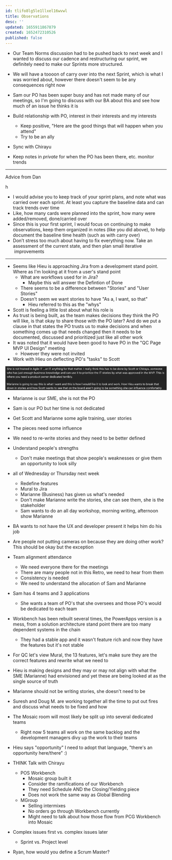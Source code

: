 ```yaml
---
id: tlifo8lg5le1llxel16wvwl
title: Observations
desc: ''
updated: 1655911867879
created: 1652472310526
published: false
---
```


- Our Team Norms discussion had to be pushed back to next week and I wanted to discuss our cadence and restructuring our sprint, we definitely need to make our Sprints more structured.

- We will have a toooon of carry over into the next Sprint, which is what I was worried about, however there doesn't seem to be any consequences right now

- Sam our PO has been super busy and has not made many of our meetings, so I'm going to discuss with our BA about this and see how much of an issue he thinks it is

- Build relationship with PO, interest in their interests and my interests
  - Keep positive, "Here are the good things that will happen when you attend"
  - Try to be an ally
- Sync with Chirayu
- Keep notes in *private* for when the PO has been there, etc. monitor trends

---
Advice from Dan

h

- I would advise you to keep track of your sprint plans, and note what was carried over each sprint. At least you capture the baseline data and can track trends over time
- Like, how many cards were planned into the sprint, how many were added/removed, done/carried over
- Since this is your first sprint, I would focus on continuing to make observations, keep them organized in notes (like you did above), to help document the baseline time health (such as with carry over)
- Don’t stress too much about having to fix everything now. Take an assessment of the current state, and then plan small iterative  improvements

---

- Seems like Hieu is approaching Jira from a development stand point. Where as I'm looking at it from a user's stand point
  - What are workflows used for in Jira?
    - Maybe this will answer the Defintion of Done
  - There seems to be a difference between "Stories" and "User Stories"
  - Doesn't seem we want stories to have "As a, I want, so that"
    - Hieu referred to this as the "whys"
- Scott is feeling a little lost about what his role is
- As trust is being built, as the team makes decisions they think the PO will like, is that okay to share those with the PO later? And do we put a clause in that states the PO trusts us to make decisions and when something comes up that needs changed then it needs to be documented, discussed and prioritized just like all other work
- It was noted that it would have been good to have PO in the "QC Page MVP UI Design" meeting
  - However they were not invited
- Work with Hieu on deflecting PO's "tasks" to Scott

![](/assets/images/2022-05-24-16-27-33.png)

- Marianne is our SME, she is not the PO
- Sam is our PO but her time is not dedicated
- Get Scott and Marianne some agile training, user stories
- The pieces need some influence
- We need to re-write stories and they need to be better defined
- Understand people's strengths
  - Don't make meetings that show people's weaknesses or give them an opportunity to look silly

- all of Wednesday or Thursday next week
  - Redefine features
  - Mural to Jira
  - Marianne (Business) has given us what's needed
  - Don't make Marianne write the stories, she can see them, she is the stakeholder
  - Sam wants to do an all day workshop, morning writing, afternoon show Marianne
- BA wants to not have the UX and developer present it helps him do his job

- Are people not putting cameras on because they are doing other work? This should be okay but the exception

- Team alignment attendance
  - We need everyone there for the meetings
  - There are many people not in this Retro, we need to hear from them
  - Consistency is needed
  - We need to understand the allocation of Sam and Marianne

- Sam has 4 teams and 3 applications
  - She wants a team of PO's that she oversees and those PO's would be dedicated to each team
- Workbench has been rebuilt several times, the PowerApps version is a mess, from a solution architecture stand point there are too many dependent systems in the chain
  - They had a stable app and it wasn't feature rich and now they have the features but it's not stable
- For QC let's view Mural, the 13 features, let's make sure they are the correct features and rewrite what we need to
- Hieu is making designs and they may or may not align with what the SME (Marianne) had envisioned and yet these are being looked at as the single source of truth
- Marianne should not be writing stories, she doesn't need to be
- Suresh and Doug M. are working together all the time to put out fires and discuss what needs to be fixed and how
- The Mosaic room will most likely be split up into several dedicated teams
  - Right now 5 teams all work on the same backlog and the development managers divy up the work to their teams

- Hieu says "opportunity" I need to adopt that language, "there's an opportunity here/there" :)

- THINK Talk with Chirayu
  - POS Workbench
    - Mosaic group built it
    - Consider the ramifications of our Workbench  
    - They need Schedule AND the Closing/Yielding piece  
    - Does not work the same way as Global Blending  
  - MGroup
    - Selling intermixes
    - No orders go through Workbench currently
    - Might need to talk about how those flow from PCG Workbench into Mosaic

- Complex issues first vs. complex issues later
  - Sprint vs. Project level

- Ryan, how would you define a Scrum Master?

